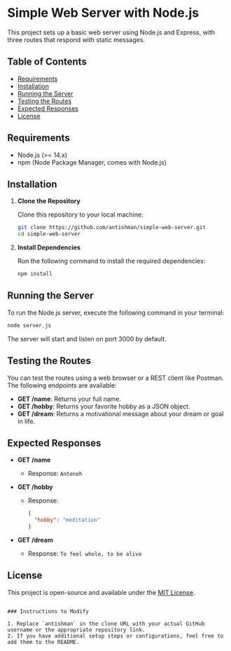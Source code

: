 
# Simple Web Server with Node.js

This project sets up a basic web server using Node.js and Express, with three routes that respond with static messages.

## Table of Contents

- [Requirements](#requirements)
- [Installation](#installation)
- [Running the Server](#running-the-server)
- [Testing the Routes](#testing-the-routes)
- [Expected Responses](#expected-responses)
- [License](#license)

## Requirements

- Node.js (>= 14.x)
- npm (Node Package Manager, comes with Node.js)

## Installation

1. **Clone the Repository**

   Clone this repository to your local machine:

   ```bash
   git clone https://github.com/antishman/simple-web-server.git
   cd simple-web-server
   ```

2. **Install Dependencies**

   Run the following command to install the required dependencies:

   ```bash
   npm install
   ```

## Running the Server

To run the Node.js server, execute the following command in your terminal:

```bash
node server.js
```

The server will start and listen on port 3000 by default.

## Testing the Routes

You can test the routes using a web browser or a REST client like Postman. The following endpoints are available:

- **GET /name**: Returns your full name.
- **GET /hobby**: Returns your favorite hobby as a JSON object.
- **GET /dream**: Returns a motivational message about your dream or goal in life.

## Expected Responses

- **GET /name**
  - Response: `Anteneh`
  
- **GET /hobby**
  - Response: 
    ```json
    {
      "hobby": "meditation"
    }
    ```
  
- **GET /dream**
  - Response: `To feel whole, to be alive`

## License

This project is open-source and available under the [MIT License](LICENSE).
```

### Instructions to Modify

1. Replace `antishman` in the clone URL with your actual GitHub username or the appropriate repository link.
2. If you have additional setup steps or configurations, feel free to add them to the README.
